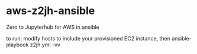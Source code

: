 # aws-z2jh-ansible
Zero to Jupyterhub for AWS in ansible

to run:
modify hosts to include your provisioned EC2 instance, then
ansible-playbook  z2jh.yml -vv

